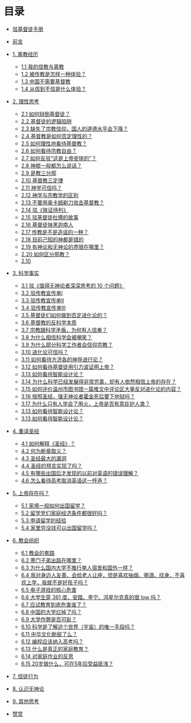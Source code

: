 # 目录

* [驳基督徒手册](https://exchristian.github.io)


* [前言](README.md)
* [1. 离教经历]()
    * [1.1 我的信教与离教](chapter1/1.1.md)
    * [1.2 被传教是怎样一种体验？](chapter1/1.2.md)
    * [1.3 中国不需要基督教](chapter1/1.3.md)
    * [1.4 从信到不信是什么体验？](chapter1/1.4.md)

* [2. 理性思考]()
    * [2.1 如何辩倒基督徒？](chapter2/2.1.md)
    * [2.2 基督徒的逻辑陷阱](chapter2/2.2.md)
    * [2.3 缺失了宗教信仰，国人的道德水平会下降？](chapter2/2.3.md)
    * [2.4 基督教是如何否定理性的？](chapter2/2.4.md)
    * [2.5 如何理性地看待基督教？](chapter2/2.5.md)
    * [2.6 如何看待宗教自由？](chapter2/2.6.md)
    * [2.7 如何反驳“这是上帝安排的”？](chapter2/2.7.md)
    * [2.8 神棍一般都怎么说话？](chapter2/2.8.md)
    * [2.9 是教三分邪](chapter2/2.9.md)
    * [2.10 基督教三定律](chapter2/2.10.md)
    * [2.11 神学可信吗？](chapter2/2.11.md)
    * [2.12 神学与宗教学的区别](chapter2/2.12.md)
    * [2.13 不要用奥卡姆剃刀攻击基督教？](chapter2/2.13.md)
    * [2.14 驳《铁证待判》](chapter2/2.14.md)
    * [2.15 驳基督徒杜撰的故事](chapter2/2.15.md)
    * [2.16 基督徒抹黑迦南人](chapter2/2.16.md)
    * [2.17 传教是不是造谣的一种？](chapter2/2.17.md)
    * [2.18 目前己知的神都是错的](chapter2/2.18.md)
    * [2.19 有神论和无神论的界限在哪里？](chapter2/2.19.md)
    * [2.20 如何区分邪教？](chapter2/2.20.md)
    * [2.10 ](chapter2/2.10.md)

* [3. 科学事实]()
    * [3.1 驳《值得无神论者深深思考的 10 个问题》](chapter3/3.1.md)
    * [3.2 驳传教宣传单Ⅰ](chapter3/3.2.md)
    * [3.3 驳传教宣传单Ⅱ](chapter3/3.3.md)
    * [3.4 驳传教宣传单Ⅲ](chapter3/3.4.md)
    * [3.5 基督徒们如何做到否定进化论的？](chapter3/3.5.md)
    * [3.6 基督教的反科学本质](chapter3/3.6.md)
    * [3.7 宗教跟科学矛盾，为何有人信奉？](chapter3/3.7.md)
    * [3.8 为什么相信科学会被嘲笑？](chapter3/3.8.md)
    * [3.9 为什么部分科学工作者会信仰宗教？](chapter3/3.9.md)
    * [3.10 进化论可信吗？](chapter3/3.10.md)
    * [3.11 如何看待方济各的神导进行论？](chapter3/3.11.md)
    * [3.12 如何看待基督徒用引力波证明上帝？](chapter3/3.12.md)
    * [3.13 如何看待智能设计论？](chapter3/3.13.md)
    * [3.14 为什么科学已经发展得非常完善，却有人依然相信上帝的存在？](chapter3/3.14.md)
    * [3.15 如何评价温州市图书馆一篇推文中评论区大量反对进化论的内容？](chapter3/3.15.md)
    * [3.16 按照圣经，强无神论者霍金死后要下地狱吗？](chapter3/3.16.md)
    * [3.17 为什么只有人学会了用火，上帝是否有意庇护人类？](chapter3/3.17.md)
    * [3.13 如何看待智能设计论？](chapter3/3.13.md)
    * [3.13 如何看待智能设计论？](chapter3/3.13.md)

* [4. 重读圣经]()
    * [4.1 如何解释《圣经》？](chapter4/4.1.md)
    * [4.2 何为断章取义？](chapter4/4.2.md)
    * [4.3 圣经最大的漏洞](chapter4/4.3.md)
    * [4.4 圣经的预言实现了吗？](chapter4/4.4.md)
    * [4.5 有哪些出国后才发现的以前对英语的错误理解？](chapter4/4.5.md)
    * [4.6 怎么看待高考取消英语这一呼声？](chapter4/4.6.md)

* [5. 上帝存在吗？]()
    * [5.1 家境一般如何出国留学？](chapter5/5.1.md)
    * [5.2 留学党们家庭经济条件都很好吗？](chapter5/5.2.md)
    * [5.3 申请留学的经验](chapter5/5.3.md)
    * [5.4 家里穷没钱可以出国留学吗？](chapter5/5.4.md)

* [6. 教会组织]()
    * [6.1 教会的套路](chapter6/6.1.md)
    * [6.2 寒门子弟出路在哪里？](chapter6/6.2.md)
    * [6.3 为什么国内大学不推行单人宿舍和国外一样？](chapter6/6.4.md)
    * [6.4 我对身边人友善、会给老人让座，但是喜欢抽烟、喝酒、纹身，不喜欢上学，我就不是好孩子吗？](chapter6/6.5.md)
    * [6.5 电子游戏的核心危害](chapter6/6.6.md)
    * [6.6 大学生穿 361 度、安踏、李宁、鸿星尔克真的很 low 吗？](chapter6/6.7.md)
    * [6.7 应试教育到底危害谁了？](chapter6/6.8.md)
    * [6.8 中国的大学烂掉了吗？](chapter6/6.9.md)
    * [6.9 大学作弊是否可耻？](chapter6/6.10.md)
    * [6.10 科学是了解这个世界（宇宙）的唯一手段吗？](chapter6/6.11.md)
    * [6.11 中华文化断层了么？](chapter6/6.12.md)
    * [6.12 编程应该纳入高考吗？](chapter6/6.13.md)
    * [6.13 什么是真正的家庭教育？](chapter6/6.14.md)
    * [6.14 对家庭作业的反思](chapter6/6.15.md)
    * [6.15 20岁做什么，可在5年后受益匪浅？](chapter6/6.16.md)

* [7. 信徒行为]()

* [8. 认识无神论]()


* [9. 其他思考]()

* [赞赏](reward.md)


